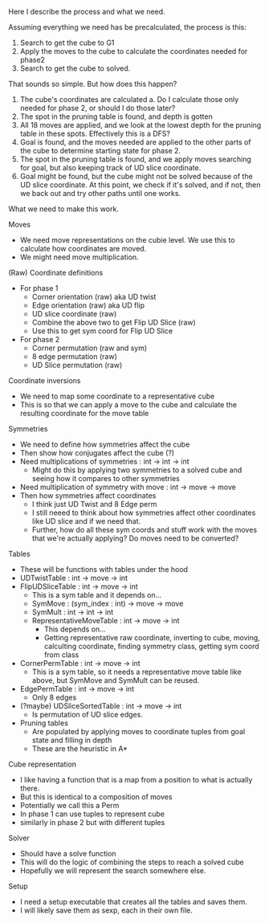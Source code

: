 Here I describe the process and what we need.

Assuming everything we need has be precalculated, the process is this:
1. Search to get the cube to G1
2. Apply the moves to the cube to calculate the coordinates needed for phase2
3. Search to get the cube to solved.

That sounds so simple. But how does this happen?
1. The cube's coordinates are calculated
  a. Do I calculate those only needed for phase 2, or should I do those later?
2. The spot in the pruning table is found, and depth is gotten
3. All 18 moves are applied, and we look at the lowest depth for the pruning table in these spots. Effectively this is a DFS?
4. Goal is found, and the moves needed are applied to the other parts of the cube to determine starting state for phase 2.
5. The spot in the pruning table is found, and we apply moves searching for goal, but also keeping track of UD slice coordinate.
6. Goal might be found, but the cube might not be solved because of the UD slice coordinate. At this point, we check if it's solved, and if not, then we back out and try other paths until one works.


What we need to make this work.

Moves
* We need move representations on the cubie level. We use this to calculate how coordinates are moved.
* We might need move multiplication.

(Raw) Coordinate definitions
* For phase 1
  * Corner orientation (raw) aka UD twist
  * Edge orientation (raw) aka UD flip
  * UD slice coordinate (raw)
  * Combine the above two to get Flip UD Slice (raw)
  * Use this to get sym coord for Flip UD Slice
* For phase 2
  * Corner permutation (raw and sym)
  * 8 edge permutation (raw)
  * UD Slice permutation (raw)

Coordinate inversions
* We need to map some coordinate to a representative cube
* This is so that we can apply a move to the cube and calculate the resulting coordinate for the move table

Symmetries
* We need to define how symmetries affect the cube
* Then show how conjugates affect the cube (?)
* Need multiplications of symmetries : int -> int -> int
  * Might do this by applying two symmetries to a solved cube and seeing how it compares to other symmetries
* Need multiplication of symmetry with move : int -> move -> move
* Then how symmetries affect coordinates
  * I think just UD Twist and 8 Edge perm
  * I still neeed to think about how symmetries affect other coordinates like UD slice and if we need that.
  * Further, how do all these sym coords and stuff work with the moves that we're actually applying? Do moves need to be converted?

Tables
* These will be functions with tables under the hood
* UDTwistTable : int -> move -> int
* FlipUDSliceTable : int -> move -> int
  * This is a sym table and it depends on...
  * SymMove : (sym_index : int) -> move -> move
  * SymMult : int -> int -> int
  * RepresentativeMoveTable : int -> move -> int
    * This depends on...
    * Getting representative raw coordinate, inverting to cube, moving, calculting coordinate, finding symmetry class, getting sym coord from class
* CornerPermTable : int -> move -> int
  * This is a sym table, so it needs a representative move table like above, but SymMove and SymMult can be reused.
* EdgePermTable : int -> move -> int
  * Only 8 edges
* (?maybe) UDSliceSortedTable : int -> move -> int
  * Is permutation of UD slice edges.
* Pruning tables
  * Are populated by applying moves to coordinate tuples from goal state and filling in depth
  * These are the heuristic in A*

Cube representation
* I like having a function that is a map from a position to what is actually there.
* But this is identical to a composition of moves
* Potentially we call this a Perm
* In phase 1 can use tuples to represent cube
* similarly in phase 2 but with different tuples

Solver
* Should have a solve function
* This will do the logic of combining the steps to reach a solved cube
* Hopefully we will represent the search somewhere else.

Setup
* I need a setup executable that creates all the tables and saves them.
* I will likely save them as sexp, each in their own file.